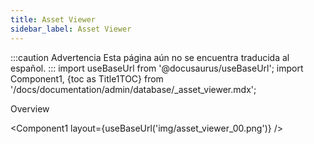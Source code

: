 ```yaml
---
title: Asset Viewer
sidebar_label: Asset Viewer
---
```


:::caution Advertencia
Esta página aún no se encuentra traducida al español.
:::
import useBaseUrl from '@docusaurus/useBaseUrl';
import Component1, {toc as Title1TOC} from '/docs/documentation/admin/database/_asset_viewer.mdx';


<span className="hero__subtitle">Overview</span>


<Component1 layout={useBaseUrl('img/asset_viewer_00.png')} />



